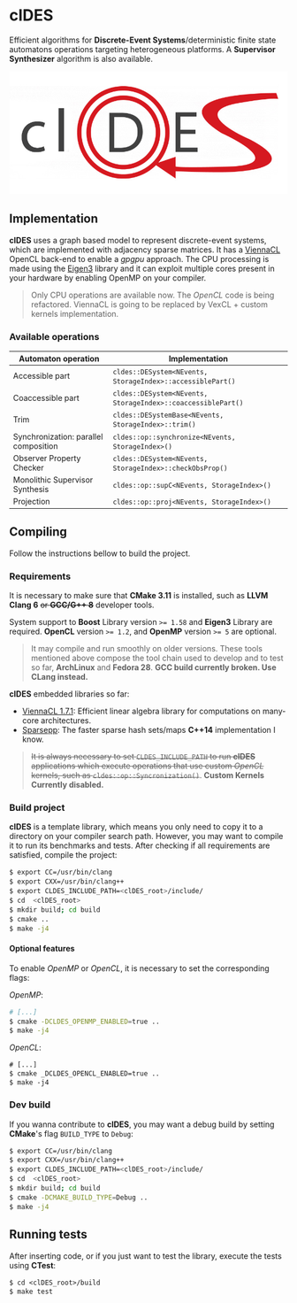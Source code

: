 # clDES

Efficient algorithms for **Discrete-Event Systems**/deterministic
finite state automatons
operations targeting heterogeneous platforms.
A **Supervisor Synthesizer** algorithm is also available.

![clDES](doc/logo_cl_cropped.png)

## Implementation

**clDES** uses a graph based model to represent discrete-event systems,
which are implemented with adjacency sparse matrices. It has a
[ViennaCL](http://viennacl.sourceforge.net/) OpenCL back-end to enable
a *gpgpu* approach. The CPU processing is made using the
[Eigen3](http://eigen.tuxfamily.org) library and it can exploit multiple
cores present in your hardware by enabling OpenMP on your compiler.

> Only CPU operations are available now. The *OpenCL* code is being refactored.
> ViennaCL is going to be replaced by VexCL + custom kernels implementation.

### Available operations

Automaton operation | Implementation
-------------------|----------------
Accessible part | `cldes::DESystem<NEvents, StorageIndex>::accessiblePart()`
Coaccessible part | `cldes::DESystem<NEvents, StorageIndex>::coaccessiblePart()`
Trim | `cldes::DESystemBase<NEvents, StorageIndex>::trim()`
Synchronization: parallel composition | `cldes::op::synchronize<NEvents, StorageIndex>()`
Observer Property Checker | `cldes::DESystem<NEvents, StorageIndex>::checkObsProp()`
Monolithic Supervisor Synthesis | `cldes::op::supC<NEvents, StorageIndex>()`
Projection | `cldes::op::proj<NEvents, StorageIndex>()`

## Compiling

Follow the instructions bellow to build the project.

### Requirements

It is necessary to make sure that **CMake 3.11** is installed, such as
**LLVM Clang 6** ~~or **GCC/G++ 8**~~ developer tools.

System support to **Boost** Library version `>= 1.58`
and **Eigen3** Library are required. **OpenCL** version `>= 1.2`, and
**OpenMP** version `>= 5` are optional.

> It may compile and run smoothly on older versions. These tools mentioned above
> compose the tool chain used to develop and to test so far, **ArchLinux** and
**Fedora 28**. **GCC build currently broken. Use CLang instead.**

**clDES** embedded libraries so far:

* [ViennaCL 1.7.1](http://viennacl.sourceforge.net/): Efficient linear algebra
  library for computations on many-core architectures.
* [Sparsepp](https://github.com/greg7mdp/sparsepp): The faster sparse hash
  sets/maps **C++14** implementation I know.

> ~~It is always necessary to set `CLDES_INCLUDE_PATH` to run **clDES** applications
> which execute operations that use custom *OpenCL* kernels, such as
> `cldes::op::Syncronization()`~~. **Custom Kernels Currently disabled.**

### Build project

**clDES** is a template library, which means you only need to copy it to
a directory on your compiler search path. However, you may want to compile
it to run its benchmarks and tests.
After checking if all requirements are satisfied, compile the project:

```bash
$ export CC=/usr/bin/clang
$ export CXX=/usr/bin/clang++
$ export CLDES_INCLUDE_PATH=<clDES_root>/include/
$ cd  <clDES_root>
$ mkdir build; cd build
$ cmake ..
$ make -j4
```

#### Optional features

To enable *OpenMP* or *OpenCL*, it is necessary to set the corresponding flags:

*OpenMP*:
```bash
# [...]
$ cmake -DCLDES_OPENMP_ENABLED=true ..
$ make -j4
```

*OpenCL*:
```base
# [...]
$ cmake _DCLDES_OPENCL_ENABLED=true ..
$ make -j4
```

### Dev build

If you wanna contribute to **clDES**, you may want a debug build by setting
**CMake**'s flag `BUILD_TYPE` to `Debug`:

```bash
$ export CC=/usr/bin/clang
$ export CXX=/usr/bin/clang++
$ export CLDES_INCLUDE_PATH=<clDES_root>/include/
$ cd  <clDES_root>
$ mkdir build; cd build
$ cmake -DCMAKE_BUILD_TYPE=Debug ..
$ make -j4
```

## Running tests

After inserting code, or if you just want to test the library, execute the tests
using **CTest**:

```
$ cd <clDES_root>/build
$ make test
```
